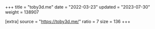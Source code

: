 +++
title = "toby3d.me"
date = "2022-03-23"
updated = "2023-07-30"
weight = 138907

[extra]
source = "https://toby3d.me/"
ratio = 7
size = 136
+++
